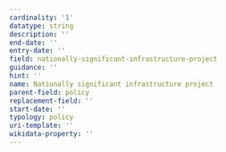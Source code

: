 ```yaml
---
cardinality: '1'
datatype: string
description: ''
end-date: ''
entry-date: ''
field: nationally-significant-infrastructure-project
guidance: ''
hint: ''
name: Nationally significant infrastructure project
parent-field: policy
replacement-field: ''
start-date: ''
typology: policy
uri-template: ''
wikidata-property: ''
---
```

